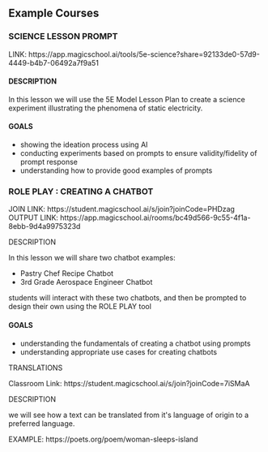 <h2>Example Courses</h2>
<h3>SCIENCE LESSON PROMPT</h3>
<p>LINK: https://app.magicschool.ai/tools/5e-science?share=92133de0-57d9-4449-b4b7-06492a7f9a51</p>
<h4>DESCRIPTION</h4>
<p>In this lesson we will use the 5E Model Lesson Plan to create a science experiment illustrating the phenomena of static electricity. 
</p>
<h4>GOALS</h4>
<ul>
<li>showing the ideation process using AI</li>
<li>conducting experiments based on prompts to ensure validity/fidelity of prompt response</li>
<li>understanding how to provide good examples of prompts</li>
</ul>
<h3>ROLE PLAY : CREATING A CHATBOT</h3>
<p>JOIN LINK: https://student.magicschool.ai/s/join?joinCode=PHDzag<br>
OUTPUT LINK: https://app.magicschool.ai/rooms/bc49d566-9c55-4f1a-8ebb-9d4a9975323d</p>
<p>DESCRIPTION</p>
<p>In this lesson we will share two chatbot examples: 
<ul><li>Pastry Chef Recipe Chatbot</li>
<li>3rd Grade Aerospace Engineer Chatbot</li>
</ul>
students will interact with these two chatbots, and then be prompted to design their own using the ROLE PLAY tool</p>
<h4>GOALS</h4>
<ul>
  <li>
    understanding the fundamentals of creating a chatbot using prompts
  </li>
<li>understanding appropriate use cases for creating chatbots</li></ul>
<p>TRANSLATIONS</p>
<p>Classroom Link: https://student.magicschool.ai/s/join?joinCode=7iSMaA</p>
<p>DESCRIPTION</p>
<p>we will see how a text can be translated from it's language of origin to a preferred language.</p>
<p>EXAMPLE: https://poets.org/poem/woman-sleeps-island</p>
